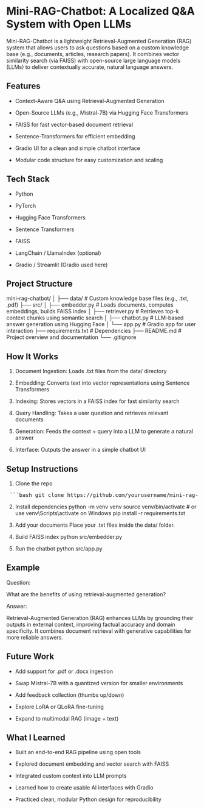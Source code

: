 # Mini-RAG-Chatbot: A Localized Q&A System with Open LLMs
Mini-RAG-Chatbot is a lightweight Retrieval-Augmented Generation (RAG) system that allows users to ask questions based on a custom knowledge base (e.g., documents, articles, research papers). It combines vector similarity search (via FAISS) with open-source large language models (LLMs) to deliver contextually accurate, natural language answers.


## Features
* Context-Aware Q&A using Retrieval-Augmented Generation

* Open-Source LLMs (e.g., Mistral-7B) via Hugging Face Transformers

* FAISS for fast vector-based document retrieval

* Sentence-Transformers for efficient embedding

* Gradio UI for a clean and simple chatbot interface

* Modular code structure for easy customization and scaling


## Tech Stack
* Python

* PyTorch

* Hugging Face Transformers

* Sentence Transformers

* FAISS

* LangChain / LlamaIndex (optional)

* Gradio / Streamlit (Gradio used here)



## Project Structure
mini-rag-chatbot/
│
├── data/                  # Custom knowledge base files (e.g., .txt, .pdf)
├── src/
│   ├── embedder.py        # Loads documents, computes embeddings, builds FAISS index
│   ├── retriever.py       # Retrieves top-k context chunks using semantic search
│   ├── chatbot.py         # LLM-based answer generation using Hugging Face
│   └── app.py             # Gradio app for user interaction
├── requirements.txt       # Dependencies
├── README.md              # Project overview and documentation
└── .gitignore


## How It Works
1. Document Ingestion: Loads .txt files from the data/ directory

2. Embedding: Converts text into vector representations using Sentence Transformers

3. Indexing: Stores vectors in a FAISS index for fast similarity search

4. Query Handling: Takes a user question and retrieves relevant documents

5. Generation: Feeds the context + query into a LLM to generate a natural answer

6. Interface: Outputs the answer in a simple chatbot UI


## Setup Instructions

1. Clone the repo
<pre> ```bash git clone https://github.com/yourusername/mini-rag-chatbot.git cd mini-rag-chatbot ``` </pre>


2. Install dependencies
python -m venv venv
source venv/bin/activate     # or use venv\Scripts\activate on Windows
pip install -r requirements.txt


3. Add your documents
Place your .txt files inside the data/ folder.


4. Build FAISS index
python src/embedder.py


5. Run the chatbot
python src/app.py


## Example
Question:

What are the benefits of using retrieval-augmented generation?

Answer:

Retrieval-Augmented Generation (RAG) enhances LLMs by grounding their outputs in external context, improving factual accuracy and domain specificity. It combines document retrieval with generative capabilities for more reliable answers.


## Future Work
 * Add support for .pdf or .docx ingestion

 * Swap Mistral-7B with a quantized version for smaller environments

 * Add feedback collection (thumbs up/down)

 * Explore LoRA or QLoRA fine-tuning

 * Expand to multimodal RAG (image + text)


## What I Learned
* Built an end-to-end RAG pipeline using open tools

* Explored document embedding and vector search with FAISS

* Integrated custom context into LLM prompts

* Learned how to create usable AI interfaces with Gradio

* Practiced clean, modular Python design for reproducibility

